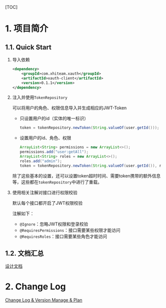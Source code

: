 [TOC]

# 1. 项目简介

## 1.1. Quick Start

1. 导入依赖

   ```xml
   <dependency>
       <groupId>com.xhiteam.xauth</groupId>
       <artifactId>xauth-client</artifactId>
       <version>0.1.1</version>
   </dependency>
   ```
   
2. 注入并使用`TokenRepository`

   可以将用户的角色、权限信息导入并生成相应的JWT-Token

   - 只设置用户的id（实体的唯一标识）
   
     ```java
     token = tokenRepository.newToken(String.valueOf(user.getId()));
     ```
   
   - 设置用户的id、角色、权限
   
     ```java
     ArrayList<String> permissions = new ArrayList<>();
     permissions.add("user:getAll");
     ArrayList<String> roles = new ArrayList<>();
     roles.add("admin");
     token = tokenRepository.newToken(String.valueOf(user.getId()), roles, permissions, null);
     ```
   
   除了这些基本的设置，还可以设置token超时时间、需要token携带的额外信息等，这些都在`tokenRepository`中进行了重载。
   
3. 使用相关注解对接口进行权限校验

   默认每个接口都开启了JWT权限校验

   注解如下：

   - `@Ignore`：忽略JWT权限和登录校验
   - `@RequiresPermissions`：接口需要某些权限才能访问
   - `@RequiresRoles`：接口需要某些角色才能访问

## 1.2. 文档汇总

[设计文档](./doc/design-document.md)

# 2. Change Log

[Change Log & Version Manage & Plan](./doc/change-log.md)